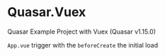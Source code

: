 # Quasar.Vuex
Quasar Example Project with Vuex (Quasar v1.15.0) 


`App.vue` trigger with the `beforeCreate` the initial load
